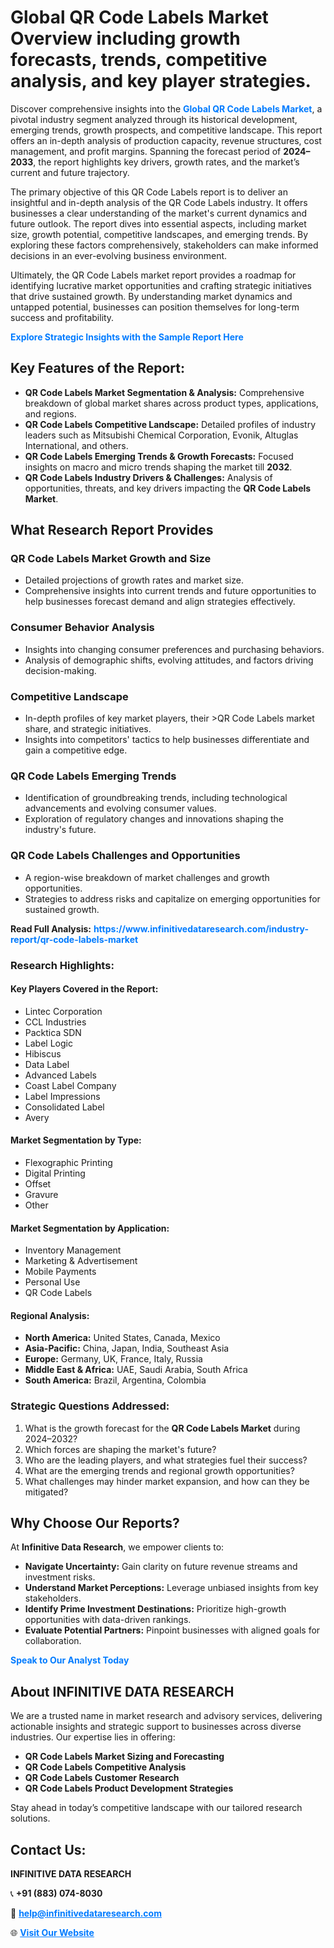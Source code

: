 <h1>Global QR Code Labels Market Overview including growth forecasts, trends, competitive analysis, and key player strategies.</h1>
<p>
Discover comprehensive insights into the 
<a href="https://www.infinitivedataresearch.com/industry-report/qr-code-labels-market" rel="dofollow" style="color: #007BFF; text-decoration: none;"><strong>Global QR Code Labels Market</strong></a>, a pivotal industry segment analyzed through its historical development, emerging trends, growth prospects, and competitive landscape. This report offers an in-depth analysis of production capacity, revenue structures, cost management, and profit margins. Spanning the forecast period of <strong>2024–2033</strong>, the report highlights key drivers, growth rates, and the market’s current and future trajectory.
</p>
<p>
The primary objective of this QR Code Labels report is to deliver an insightful and in-depth analysis of the QR Code Labels industry. It offers businesses a clear understanding of the market's current dynamics and future outlook. The report dives into essential aspects, including market size, growth potential, competitive landscapes, and emerging trends. By exploring these factors comprehensively, stakeholders can make informed decisions in an ever-evolving business environment.
</p>
<p>
Ultimately, the QR Code Labels market report provides a roadmap for identifying lucrative market opportunities and crafting strategic initiatives that drive sustained growth. By understanding market dynamics and untapped potential, businesses can position themselves for long-term success and profitability.
</p>
<p>
<a href="https://www.infinitivedataresearch.com/request-sample/reportId=103518" style="color: #007BFF; text-decoration: none;"><strong>Explore Strategic Insights with the Sample Report Here</strong></a>
</p>

<h2>Key Features of the Report:</h2>
<ul>
<li><strong>QR Code Labels Market Segmentation & Analysis:</strong> Comprehensive breakdown of global market shares across product types, applications, and regions.</li>
<li><strong>QR Code Labels Competitive Landscape:</strong> Detailed profiles of industry leaders such as Mitsubishi Chemical Corporation, Evonik, Altuglas International, and others.</li>
<li><strong>QR Code Labels Emerging Trends & Growth Forecasts:</strong> Focused insights on macro and micro trends shaping the market till <strong>2032</strong>.</li>
<li><strong>QR Code Labels Industry Drivers & Challenges:</strong> Analysis of opportunities, threats, and key drivers impacting the <strong>QR Code Labels Market</strong>.</li>
</ul>

<h2>What Research Report Provides</h2>
<h3>QR Code Labels Market Growth and Size</h3>
<ul>
<li>Detailed projections of growth rates and market size.</li>
<li>Comprehensive insights into current trends and future opportunities to help businesses forecast demand and align strategies effectively.</li>
</ul>

<h3>Consumer Behavior Analysis</h3>
<ul>
<li>Insights into changing consumer preferences and purchasing behaviors.</li>
<li>Analysis of demographic shifts, evolving attitudes, and factors driving decision-making.</li>
</ul>

<h3>Competitive Landscape</h3>
<ul>
<li>In-depth profiles of key market players, their >QR Code Labels market share, and strategic initiatives.</li>
<li>Insights into competitors' tactics to help businesses differentiate and gain a competitive edge.</li>
</ul>

<h3>QR Code Labels Emerging Trends</h3>
<ul>
<li>Identification of groundbreaking trends, including technological advancements and evolving consumer values.</li>
<li>Exploration of regulatory changes and innovations shaping the industry's future.</li>
</ul>

<h3>QR Code Labels Challenges and Opportunities</h3>
<ul>
<li>A region-wise breakdown of market challenges and growth opportunities.</li>
<li>Strategies to address risks and capitalize on emerging opportunities for sustained growth.</li>
</ul>
<p><strong>Read Full Analysis:</strong> <a href="https://www.infinitivedataresearch.com/industry-report/qr-code-labels-market" rel="dofollow" style="color: #007BFF; text-decoration: none;"><strong>https://www.infinitivedataresearch.com/industry-report/qr-code-labels-market</strong></a></p>
<h3>Research Highlights:</h3>
<h4>Key Players Covered in the Report:</h4>
<ul><li>Lintec Corporation</li><li>CCL Industries</li><li>Packtica SDN</li><li>Label Logic</li><li>Hibiscus</li><li>Data Label</li><li>Advanced Labels</li><li>Coast Label Company</li><li>Label Impressions</li><li>Consolidated Label</li><li>Avery</li></ul>
<h4>Market Segmentation by Type:</h4>
<ul><li>Flexographic Printing</li><li>Digital Printing</li><li>Offset</li><li>Gravure</li><li>Other</li></ul>
<h4>Market Segmentation by Application:</h4>
<ul><li>Inventory Management</li><li>Marketing &amp; Advertisement</li><li>Mobile Payments</li><li>Personal Use</li><li>QR Code Labels</li></ul>

<h4>Regional Analysis:</h4>
<ul>
<li><strong>North America:</strong> United States, Canada, Mexico</li>
<li><strong>Asia-Pacific:</strong> China, Japan, India, Southeast Asia</li>
<li><strong>Europe:</strong> Germany, UK, France, Italy, Russia</li>
<li><strong>Middle East & Africa:</strong> UAE, Saudi Arabia, South Africa</li>
<li><strong>South America:</strong> Brazil, Argentina, Colombia</li>
</ul>

<h3>Strategic Questions Addressed:</h3>
<ol>
<li>What is the growth forecast for the <strong>QR Code Labels Market</strong> during 2024–2032?</li>
<li>Which forces are shaping the market's future?</li>
<li>Who are the leading players, and what strategies fuel their success?</li>
<li>What are the emerging trends and regional growth opportunities?</li>
<li>What challenges may hinder market expansion, and how can they be mitigated?</li>
</ol>

<h2>Why Choose Our Reports?</h2>
<p>At <strong>Infinitive Data Research</strong>, we empower clients to:</p>
<ul>
<li><strong>Navigate Uncertainty:</strong> Gain clarity on future revenue streams and investment risks.</li>
<li><strong>Understand Market Perceptions:</strong> Leverage unbiased insights from key stakeholders.</li>
<li><strong>Identify Prime Investment Destinations:</strong> Prioritize high-growth opportunities with data-driven rankings.</li>
<li><strong>Evaluate Potential Partners:</strong> Pinpoint businesses with aligned goals for collaboration.</li>
</ul>
<p><a href="https://www.infinitivedataresearch.com/industry-report/qr-code-labels-market" rel="dofollow" style="color: #007BFF; text-decoration: none;"><strong>Speak to Our Analyst Today</strong></a></p>

<h2>About INFINITIVE DATA RESEARCH</h2>
<p>We are a trusted name in market research and advisory services, delivering actionable insights and strategic support to businesses across diverse industries. Our expertise lies in offering:</p>
<ul>
<li><strong>QR Code Labels Market Sizing and Forecasting</strong></li>
<li><strong>QR Code Labels Competitive Analysis</strong></li>
<li><strong>QR Code Labels Customer Research</strong></li>
<li><strong>QR Code Labels Product Development Strategies</strong></li>
</ul>
<p>Stay ahead in today’s competitive landscape with our tailored research solutions.</p>

<h2>Contact Us:</h2>
<p><strong>INFINITIVE DATA RESEARCH</strong></p>
<p>📞 <strong>+91 (883) 074-8030</strong></p>
<p>📧 <strong><a href="mailto:help@infinitivedataresearch.com" style="color: #007BFF;">help@infinitivedataresearch.com</a></strong></p>
<p>🌐 <strong><a href="https://www.infinitivedataresearch.com" rel="dofollow" style="color: #007BFF;">Visit Our Website</a></strong></p>